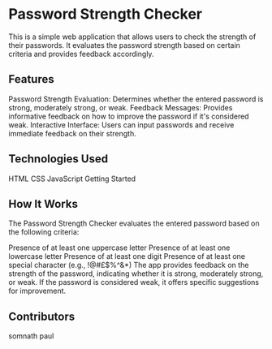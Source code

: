 # Password Strength Checker
This is a simple web application that allows users to check the strength of their passwords. It evaluates the password strength based on certain criteria and provides feedback accordingly.

## Features
Password Strength Evaluation: Determines whether the entered password is strong, moderately strong, or weak.
Feedback Messages: Provides informative feedback on how to improve the password if it's considered weak.
Interactive Interface: Users can input passwords and receive immediate feedback on their strength.

## Technologies Used
HTML
CSS
JavaScript
Getting Started

## How It Works
The Password Strength Checker evaluates the entered password based on the following criteria:

Presence of at least one uppercase letter
Presence of at least one lowercase letter
Presence of at least one digit
Presence of at least one special character (e.g., !@#£$%^&*)
The app provides feedback on the strength of the password, indicating whether it is strong, moderately strong, or weak. If the password is considered weak, it offers specific suggestions for improvement.

## Contributors
somnath paul
